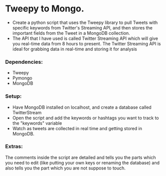 # Tweepy to Mongo.
- Create a python script that uses the Tweepy library to pull Tweets with specific keywords from Twitter's Streaming API, and then stores the important fields from the Tweet in a MongoDB collection.
- The API that I have used is called Twitter Streaming API which will give you real-time data from 8 hours to present. The Twitter Streaming API is ideal for grabbing data in real-time and storing it for analysis


### Dependencies:
- Tweepy
- Pymongo 
- MongoDB 

### Setup:
- Have MongoDB installed on localhost, and create a database called TwitterStream
- Open the script and add the keywords or hashtags you want to track to the "keywords" variable
- Watch as tweets are collected in real time and getting stored in MongoDB.


### Extras:
The comments inside the script are detailed and tells you the parts which you need to edit (like putting your own keys or renaming the database) and also tells you the part which you are not suppose to touch.


